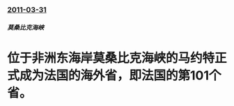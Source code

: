 ### [2011-03-31](/news/2011/03/31/index.md)

##### 莫桑比克海峡
# 位于非洲东海岸莫桑比克海峡的马约特正式成为法国的海外省，即法国的第101个省。



